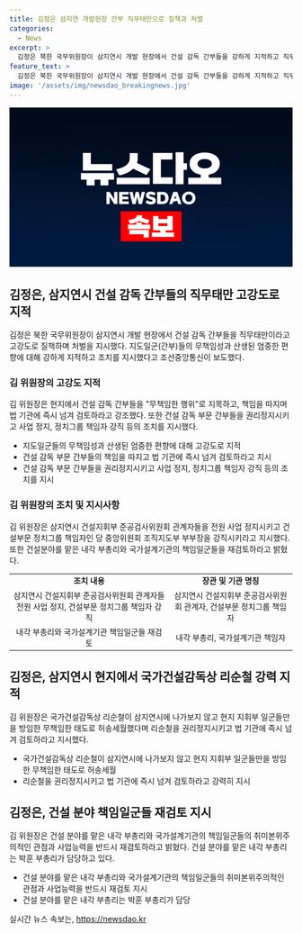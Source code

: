 ```yaml
---
title: 김정은 삼지연 개발현장 간부 직무태만으로 질책과 처벌
categories:
  - News
excerpt: >
  김정은 북한 국무위원장이 삼지연시 개발 현장에서 건설 감독 간부들을 강하게 지적하고 직무태만으로 처벌을 지시했다. 지난 해 12월부터 현지를 방문하지 않은 건설 감독상 리순철에 대한 비판도 이어졌다. 김 위원장은 건설 감독 부문 간부들의 책임을 따지고 건설부문 정치그룹 책임자를 강직시키며 삼지연에서 국제관광을 활성화하는 등의 계획을 현지에서 논의했다.
feature_text: >
  김정은 북한 국무위원장이 삼지연시 개발 현장에서 건설 감독 간부들을 강하게 지적하고 직무태만으로 처벌을 지시했다. 지난 해 12월부터 현지를 방문하지 않은 건설 감독상 리순철에 대한 비판도 이어졌다. 김 위원장은 건설 감독 부문 간부들의 책임을 따지고 건설부문 정치그룹 책임자를 강직시키며 삼지연에서 국제관광을 활성화하는 등의 계획을 현지에서 논의했다.
image: '/assets/img/newsdao_breakingnews.jpg'
---
```


<p><img src="/assets/img/newsdao_breakingnews.jpg" alt="firstkoreanews 속보" /></p>

<h2 data-ke-size="size26">김정은, 삼지연시 건설 감독 간부들의 직무태만 고강도로 지적</h2>

<p data-ke-size="size16">김정은 북한 국무위원장이 삼지연시 개발 현장에서 건설 감독 간부들을 직무태만이라고 고강도로 질책하며 처벌을 지시했다. 지도일군(간부)들의 무책임성과 산생된 엄중한 편향에 대해 강하게 지적하고 조치를 지시했다고 조선중앙통신이 보도했다.</p>

<h3>김 위원장의 고강도 지적</h3>

<p data-ke-size="size16">김 위원장은 현지에서 건설 감독 간부들을 "무책임한 행위"로 지목하고, 책임을 따지며 법 기관에 즉시 넘겨 검토하라고 강조했다. 또한 건설 감독 부문 간부들을 권리정지시키고 사업 정지, 정치그룹 책임자 강직 등의 조치를 지시했다.</p>

<ul>
  <li>지도일군들의 무책임성과 산생된 엄중한 편향에 대해 고강도로 지적</li>
  <li>건설 감독 부문 간부들의 책임을 따지고 법 기관에 즉시 넘겨 검토하라고 지시</li>
  <li>건설 감독 부문 간부들을 권리정지시키고 사업 정지, 정치그룹 책임자 강직 등의 조치를 지시</li>
</ul>

<h3>김 위원장의 조치 및 지시사항</h3>

<p data-ke-size="size16">김 위원장은 삼지연시 건설지휘부 준공검사위원회 관계자들을 전원 사업 정지시키고 건설부문 정치그룹 책임자인 당 중앙위원회 조직지도부 부부장을 강직시키라고 지시했다. 또한 건설분야를 맡은 내각 부총리와 국가설계기관의 책임일군들을 재검토하라고 밝혔다.</p>

<table>
  <tr>
    <td style="text-align: center; height: 17px;"><b>조치 내용</b></td>
    <td style="text-align: center; height: 17px;"><b>장관 및 기관 명칭</b></td>
  </tr>
  <tr>
    <td style="text-align: center; height: 17px;">삼지연시 건설지휘부 준공검사위원회 관계자들 전원 사업 정지, 건설부문 정치그룹 책임자 강직</td>
    <td style="text-align: center; height: 17px;">삼지연시 건설지휘부 준공검사위원회 관계자, 건설부문 정치그룹 책임자</td>
  </tr>
  <tr>
    <td style="text-align: center; height: 17px;">내각 부총리와 국가설계기관 책임일군들 재검토</td>
    <td style="text-align: center; height: 17px;">내각 부총리, 국가설계기관 책임자</td>
  </tr>
</table>

<h2 data-ke-size="size26">김정은, 삼지연시 현지에서 국가건설감독상 리순철 강력 지적</h2>

<p data-ke-size="size16">김 위원장은 국가건설감독상 리순철이 삼지연시에 나가보지 않고 현지 지휘부 일군들만을 방임한 무책임한 태도로 허송세월했다며 리순철을 권리정지시키고 법 기관에 즉시 넘겨 검토하라고 지시했다.</p>

<ul>
  <li>국가건설감독상 리순철이 삼지연시에 나가보지 않고 현지 지휘부 일군들만을 방임한 무책임한 태도로 허송세월</li>
  <li>리순철을 권리정지시키고 법 기관에 즉시 넘겨 검토하라고 강력히 지시</li>
</ul>

<h2 data-ke-size="size26">김정은, 건설 분야 책임일군들 재검토 지시</h2>

<p data-ke-size="size16">김 위원장은 건설 분야를 맡은 내각 부총리와 국가설계기관의 책임일군들의 취미본위주의적인 관점과 사업능력을 반드시 재검토하라고 밝혔다. 건설 분야를 맡은 내각 부총리는 박훈 부총리가 담당하고 있다.</p>

<ul>
  <li>건설 분야를 맡은 내각 부총리와 국가설계기관의 책임일군들의 취미본위주의적인 관점과 사업능력을 반드시 재검토 지시</li>
  <li>건설 분야를 맡은 내각 부총리는 박훈 부총리가 담당</li>
</ul>
실시간 뉴스 속보는, <a href="https://newsdao.kr" rel="dofollow">https://newsdao.kr</a>


